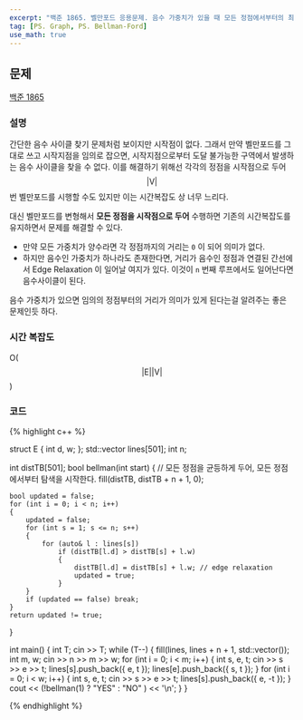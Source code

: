 ```yaml
---
excerpt: "백준 1865. 벨만포드 응용문제. 음수 가중치가 있을 때 모든 정점에서부터의 최단거리"
tag: [PS. Graph, PS. Bellman-Ford]
use_math: true
---
```


## 문제

[백준 1865](https://www.acmicpc.net/problem/1865)


### 설명

간단한 음수 사이클 찾기 문제처럼 보이지만 시작점이 없다. 그래서 만약 벨만포드를 그대로 쓰고 시작지점을 임의로 잡으면, 시작지점으로부터 도달 불가능한 구역에서 발생하는 음수 사이클을 찾을 수 없다. 이를 해결하기 위해선 각각의 정점을 시작점으로 두어 $$\vert \mathrm{V} \vert$$ 번 벨만포드를 시행할 수도 있지만 이는 시간복잡도 상 너무 느리다.

대신 벨만포드를 변형해서 __모든 정점을 시작점으로 두어__ 수행하면 기존의 시간복잡도를 유지하면서 문제를 해결할 수 있다. 
+ 만약 모든 가중치가 양수라면 각 정점까지의 거리는 ```0``` 이 되어 의미가 없다. 
+ 하지만 음수인 가중치가 하나라도 존재한다면, 거리가 음수인 정점과 연결된 간선에서 Edge Relaxation 이 일어날 여지가 있다. 이것이 ```n``` 번째 루프에서도 일어난다면 음수사이클이 된다.

음수 가중치가 있으면 임의의 정점부터의 거리가 의미가 있게 된다는걸 알려주는 좋은 문제인듯 하다.



### 시간 복잡도

O($$  \vert \mathrm{E} \vert \vert \mathrm{V} \vert $$)


### 코드

{% highlight c++ %}

struct E { int d, w; };
std::vector<E> lines[501];
int n;

int distTB[501];
bool bellman(int start)
{
	// 모든 정점을 균등하게 두어, 모든 정점에서부터 탐색을 시작한다.
	fill(distTB, distTB + n + 1, 0);
	
	bool updated = false;	
	for (int i = 0; i < n; i++)
	{
		updated = false;
		for (int s = 1; s <= n; s++)
		{
			for (auto& l : lines[s])
				if (distTB[l.d] > distTB[s] + l.w)
				{
					distTB[l.d] = distTB[s] + l.w; // edge relaxation
					updated = true;
				}
		}
		if (updated == false) break;
	}
	return updated != true;
}

int main()
{
	int T; cin >> T;
	while (T--)
	{
		fill(lines, lines + n + 1, std::vector<E>());
		int m, w; cin >> n >> m >> w;
		for (int i = 0; i < m; i++)
		{
			int s, e, t; 
			cin >> s >> e >> t;
			lines[s].push_back({ e, t });
			lines[e].push_back({ s, t });
		}
		for (int i = 0; i < w; i++)
		{
			int s, e, t;
			cin >> s >> e >> t;
			lines[s].push_back({ e, -t });
		}
		cout << (!bellman(1) ? "YES" : "NO" ) << '\n';
	}
}

{% endhighlight %}


